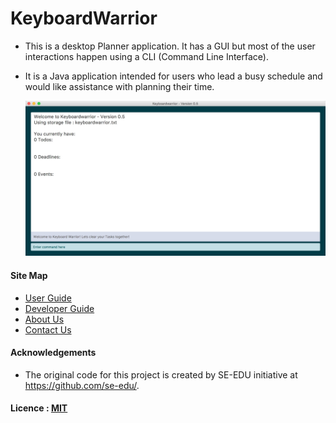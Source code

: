 # KeyboardWarrior

* This is a desktop Planner application. It has a GUI but most of the user interactions happen using a CLI (Command Line Interface).
* It is a Java application intended for users who lead a busy schedule and would like assistance with planning their time. <br> 

     <img src="docs/images/GUI.jpg" width="800">
     
#### Site Map
* [User Guide](docs/UserGuide.md)
* [Developer Guide](docs/DeveloperGuide.md) 
* [About Us](docs/AboutUs.md)
* [Contact Us](docs/ContactUs.md)

#### Acknowledgements
* The original code for this project is created by SE-EDU initiative at https://github.com/se-edu/.

#### Licence : [MIT](LICENSE)
